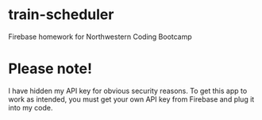 # train-scheduler
Firebase homework for Northwestern Coding Bootcamp

# Please note!
I have hidden my API key for obvious security reasons. To get this app to work as intended, you must get your own API key from Firebase and plug it into my code.
